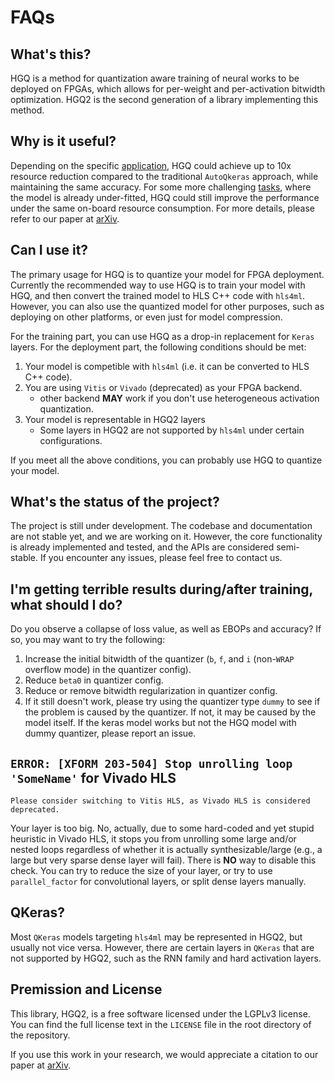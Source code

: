 # FAQs

## What's this?

HGQ is a method for quantization aware training of neural works to be deployed on FPGAs, which allows for per-weight and per-activation bitwidth optimization. HGQ2 is the second generation of a library implementing this method.

## Why is it useful?

Depending on the specific [application](https://arxiv.org/abs/2006.10159), HGQ could achieve up to 10x resource reduction compared to the traditional `AutoQkeras` approach, while maintaining the same accuracy. For some more challenging [tasks](https://arxiv.org/abs/2202.04976), where the model is already under-fitted, HGQ could still improve the performance under the same on-board resource consumption. For more details, please refer to our paper at [arXiv](https://arxiv.org/abs/2405.00645).

## Can I use it?

The primary usage for HGQ is to quantize your model for FPGA deployment. Currently the recommended way to use HGQ is to train your model with HGQ, and then convert the trained model to HLS C++ code with `hls4ml`. However, you can also use the quantized model for other purposes, such as deploying on other platforms, or even just for model compression.

For the training part, you can use HGQ as a drop-in replacement for `Keras` layers. For the deployment part, the following conditions should be met:

1. Your model is competible with `hls4ml` (i.e. it can be converted to HLS C++ code).
2. You are using `Vitis` or `Vivado` (deprecated) as your FPGA backend.
   - other backend **MAY** work if you don't use heterogeneous activation quantization.
3. Your model is representable in HGQ2 layers
   - Some layers in HGQ2 are not supported by `hls4ml` under certain configurations.

If you meet all the above conditions, you can probably use HGQ to quantize your model.

## What's the status of the project?

The project is still under development. The codebase and documentation are not stable yet, and we are working on it. However, the core functionality is already implemented and tested, and the APIs are considered semi-stable. If you encounter any issues, please feel free to contact us.

## I'm getting terrible results during/after training, what should I do?

Do you observe a collapse of loss value, as well as EBOPs and accuracy? If so, you may want to try the following:

1. Increase the initial bitwidth of the quantizer (`b`, `f`, and `i` (non-`WRAP` overflow mode) in the quantizer config).
2. Reduce `beta0` in quantizer config.
3. Reduce or remove bitwidth regularization in quantizer config.
4. If it still doesn't work, please try using the quantizer type `dummy` to see if the problem is caused by the quantizer. If not, it may be caused by the model itself. If the keras model works but not the HGQ model with dummy quantizer, please report an issue.

## `ERROR: [XFORM 203-504] Stop unrolling loop 'SomeName'` for Vivado HLS

```{warning}
Please consider switching to Vitis HLS, as Vivado HLS is considered deprecated.
```

Your layer is too big. No, actually, due to some hard-coded and yet stupid heuristic in Vivado HLS, it stops you from unrolling some large and/or nested loops regardless of whether it is actually synthesizable/large (e.g., a large but very sparse dense layer will fail). There is **NO** way to disable this check. You can try to reduce the size of your layer, or try to use `parallel_factor` for convolutional layers, or split dense layers manually.

## QKeras?

Most `QKeras` models targeting `hls4ml` may be represented in HGQ2, but usually not vice versa. However, there are certain layers in `QKeras` that are not supported by HGQ2, such as the RNN family and hard activation layers.

## Premission and License

This library, HGQ2, is a free software licensed under the LGPLv3 license. You can find the full license text in the `LICENSE` file in the root directory of the repository.

If you use this work in your research, we would appreciate a citation to our paper at [arXiv](https://arxiv.org/abs/2405.00645).
